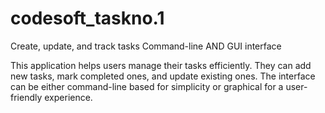 # codesoft_taskno.1
Create, update, and track tasks
Command-line AND GUI interface

This application helps users manage their tasks efficiently. They can add new tasks, mark completed ones, and update existing ones. The interface can be either command-line based for simplicity or graphical for a user-friendly experience.

